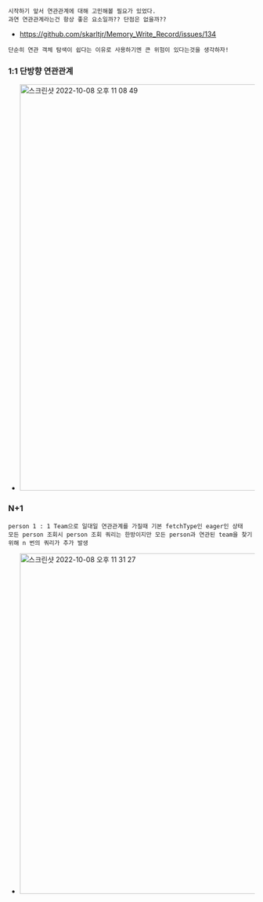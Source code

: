 ```
시작하기 앞서 연관관계에 대해 고민해볼 필요가 있었다.
과연 연관관계라는건 항상 좋은 요소일까?? 단점은 없을까??
```
- https://github.com/skarltjr/Memory_Write_Record/issues/134
```
단순히 연관 객체 탐색이 쉽다는 이유로 사용하기엔 큰 위험이 있다는것을 생각하자!
```

### 1:1 단방향 연관관계
- <img width="828" alt="스크린샷 2022-10-08 오후 11 08 49" src="https://user-images.githubusercontent.com/62214428/194711692-62f9aa9c-aeae-49e0-a0e5-bcd19f805833.png">

### N+1
```
person 1 : 1 Team으로 일대일 연관관계를 가질때 기본 fetchType인 eager인 상태
모든 person 조회시 person 조회 쿼리는 한방이지만 모든 person과 연관된 team을 찾기위해 n 번의 쿼리가 추가 발생
```

- <img width="694" alt="스크린샷 2022-10-08 오후 11 31 27" src="https://user-images.githubusercontent.com/62214428/194712690-8b1c98d6-f788-45b1-ba36-4d5ceaeded38.png">

